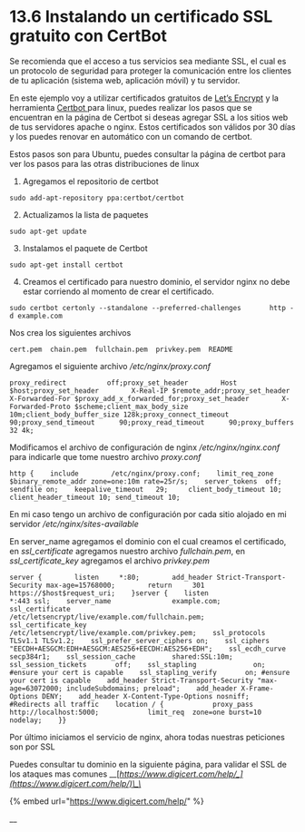 # 13.6 Instalando un certificado SSL gratuito con CertBot

Se recomienda que el acceso a tus servicios sea mediante SSL, el cual es un protocolo de seguridad para proteger la comunicación entre los clientes de tu aplicación \(sistema web, aplicación móvil\) y tu servidor.

En este ejemplo voy a utilizar certificados gratuitos de [Let’s Encrypt](https://letsencrypt.org/) y la herramienta [Certbot ](https://certbot.eff.org/)para linux, puedes realizar los pasos que se encuentran en la página de Certbot si deseas agregar SSL a los sitios web de tus servidores apache o nginx. Estos certificados son válidos por 30 días y los puedes renovar en automático con un comando de certbot.

Estos pasos son para Ubuntu, puedes consultar la página de certbot para ver los pasos para las otras distribuciones de linux

1. Agregamos el repositorio de certbot

```text
sudo add-apt-repository ppa:certbot/certbot
```

2. Actualizamos la lista de paquetes

```text
sudo apt-get update
```

3. Instalamos el paquete de Certbot

```text
sudo apt-get install certbot
```

4. Creamos el certificado para nuestro dominio, el servidor nginx no debe estar corriendo al momento de crear el certificado.

```text
sudo certbot certonly --standalone --preferred-challenges       http -d example.com
```

Nos crea los siguientes archivos

```text
cert.pem  chain.pem  fullchain.pem  privkey.pem  README
```

Agregamos el siguiente archivo _/etc/nginx/proxy.conf_

```text
proxy_redirect          off;proxy_set_header        Host $host;proxy_set_header        X-Real-IP $remote_addr;proxy_set_header        X-Forwarded-For $proxy_add_x_forwarded_for;proxy_set_header        X-Forwarded-Proto $scheme;client_max_body_size    10m;client_body_buffer_size 128k;proxy_connect_timeout   90;proxy_send_timeout      90;proxy_read_timeout      90;proxy_buffers           32 4k;
```

Modificamos el archivo de configuración de nginx _/etc/nginx/nginx.conf_ para indicarle que tome nuestro archivo _proxy.conf_

```text
http {    include        /etc/nginx/proxy.conf;    limit_req_zone $binary_remote_addr zone=one:10m rate=25r/s;    server_tokens  off;    sendfile on;    keepalive_timeout   29;     client_body_timeout 10; client_header_timeout 10; send_timeout 10;
```

En mi caso tengo un archivo de configuración por cada sitio alojado en mi servidor _/etc/nginx/sites-available_

En server\_name agregamos el dominio con el cual creamos el certificado, en _ssl\_certificate_ agregamos nuestro archivo _fullchain.pem_, en _ssl\_certificate\_key_ agregamos el archivo _privkey.pem_

```text
server {        listen     *:80;        add_header Strict-Transport-Security max-age=15768000;        return     301 https://$host$request_uri;    }server {    listen                    *:443 ssl;    server_name               example.com;    ssl_certificate           /etc/letsencrypt/live/example.com/fullchain.pem;    ssl_certificate_key       /etc/letsencrypt/live/example.com/privkey.pem;    ssl_protocols             TLSv1.1 TLSv1.2;    ssl_prefer_server_ciphers on;    ssl_ciphers               "EECDH+AESGCM:EDH+AESGCM:AES256+EECDH:AES256+EDH";    ssl_ecdh_curve            secp384r1;    ssl_session_cache         shared:SSL:10m;    ssl_session_tickets       off;    ssl_stapling              on; #ensure your cert is capable    ssl_stapling_verify       on; #ensure your cert is capable    add_header Strict-Transport-Security "max-age=63072000; includeSubdomains; preload";    add_header X-Frame-Options DENY;    add_header X-Content-Type-Options nosniff;    #Redirects all traffic    location / {            proxy_pass http://localhost:5000;            limit_req  zone=one burst=10 nodelay;    }}
```

Por último iniciamos el servicio de nginx, ahora todas nuestras peticiones son por SSL

Puedes consultar tu dominio en la siguiente página, para validar el SSL de los ataques mas comunes __[_https://www.digicert.com/help/_](https://www.digicert.com/help/)\_\_

{% embed url="https://www.digicert.com/help/" %}

\_\_

